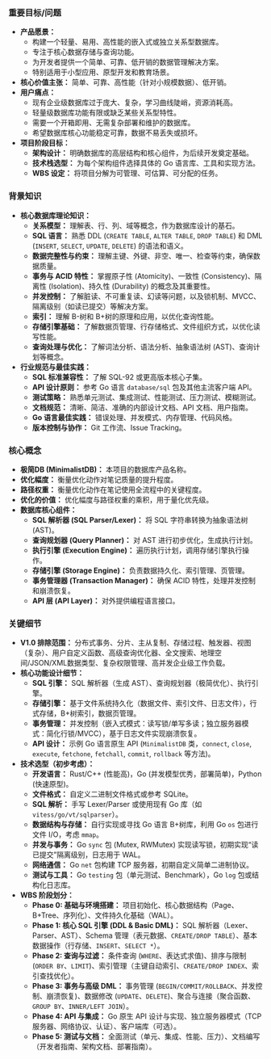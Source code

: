 

### 重要目标/问题

*   **产品愿景：**
    *   构建一个轻量、易用、高性能的嵌入式或独立关系型数据库。
    *   专注于核心数据存储与查询功能。
    *   为开发者提供一个简单、可靠、低开销的数据管理解决方案。
    *   特别适用于小型应用、原型开发和教育场景。
*   **核心价值主张：** 简单、可靠、高性能（针对小规模数据）、低开销。
*   **用户痛点：**
    *   现有企业级数据库过于庞大、复杂，学习曲线陡峭，资源消耗高。
    *   轻量级数据库功能有限或缺乏某些关系型特性。
    *   需要一个开箱即用、无需复杂部署和维护的数据库。
    *   希望数据库核心功能稳定可靠，数据不易丢失或损坏。
*   **项目阶段目标：**
    *   **架构设计：** 明确数据库的高层结构和核心组件，为后续开发奠定基础。
    *   **技术栈选型：** 为每个架构组件选择具体的 Go 语言库、工具和实现方法。
    *   **WBS 设定：** 将项目分解为可管理、可估算、可分配的任务。

### 背景知识

*   **核心数据库理论知识：**
    *   **关系模型：** 理解表、行、列、域等概念，作为数据库设计的基石。
    *   **SQL 语言：** 熟悉 DDL (`CREATE TABLE`, `ALTER TABLE`, `DROP TABLE`) 和 DML (`INSERT`, `SELECT`, `UPDATE`, `DELETE`) 的语法和语义。
    *   **数据完整性与约束：** 理解主键、外键、非空、唯一、检查等约束，确保数据质量。
    *   **事务与 ACID 特性：** 掌握原子性 (Atomicity)、一致性 (Consistency)、隔离性 (Isolation)、持久性 (Durability) 的概念及其重要性。
    *   **并发控制：** 了解脏读、不可重复读、幻读等问题，以及锁机制、MVCC、隔离级别（如读已提交）等解决方案。
    *   **索引：** 理解 B-树和 B+树的原理和应用，以优化查询性能。
    *   **存储引擎基础：** 了解数据页管理、行存储格式、文件组织方式，以优化读写性能。
    *   **查询处理与优化：** 了解词法分析、语法分析、抽象语法树 (AST)、查询计划等概念。
*   **行业规范与最佳实践：**
    *   **SQL 标准兼容性：** 了解 SQL-92 或更高版本核心子集。
    *   **API 设计原则：** 参考 Go 语言 `database/sql` 包及其他主流客户端 API。
    *   **测试策略：** 熟悉单元测试、集成测试、性能测试、压力测试、模糊测试。
    *   **文档规范：** 清晰、简洁、准确的内部设计文档、API 文档、用户指南。
    *   **Go 语言最佳实践：** 错误处理、并发模式、内存管理、代码风格。
    *   **版本控制与协作：** Git 工作流、Issue Tracking。

### 核心概念

*   **极简DB (MinimalistDB)：** 本项目的数据库产品名称。
*   **优化幅度：** 衡量优化动作对笔记质量的提升程度。
*   **路径权重：** 衡量优化动作在笔记使用全流程中的关键程度。
*   **优化的价值：** 优化幅度与路径权重的乘积，用于量化优先级。
*   **数据库核心组件：**
    *   **SQL 解析器 (SQL Parser/Lexer)：** 将 SQL 字符串转换为抽象语法树 (AST)。
    *   **查询规划器 (Query Planner)：** 对 AST 进行初步优化，生成执行计划。
    *   **执行引擎 (Execution Engine)：** 遍历执行计划，调用存储引擎执行操作。
    *   **存储引擎 (Storage Engine)：** 负责数据持久化、索引管理、页管理。
    *   **事务管理器 (Transaction Manager)：** 确保 ACID 特性，处理并发控制和崩溃恢复。
    *   **API 层 (API Layer)：** 对外提供编程语言接口。

### 关键细节


*   **V1.0 排除范围：** 分布式事务、分片、主从复制、存储过程、触发器、视图（复杂）、用户自定义函数、高级查询优化器、全文搜索、地理空间/JSON/XML数据类型、复杂权限管理、高并发企业级工作负载。
*   **核心功能设计细节：**
    *   **SQL 引擎：** SQL 解析器（生成 AST）、查询规划器（极简优化）、执行引擎。
    *   **存储引擎：** 基于文件系统持久化（数据文件、索引文件、日志文件），行式存储，B+树索引，数据页管理。
    *   **事务管理：** 并发控制（嵌入式模式：读写锁/单写多读；独立服务器模式：简化行锁/MVCC），基于日志文件实现崩溃恢复。
    *   **API 设计：** 示例 Go 语言原生 API (`MinimalistDB` 类，`connect`, `close`, `execute`, `fetchone`, `fetchall`, `commit`, `rollback` 等方法)。
*   **技术选型（初步考虑）：**
    *   **开发语言：** Rust/C++ (性能高)，Go (并发模型优秀，部署简单)，Python (快速原型)。
    *   **文件格式：** 自定义二进制文件格式或参考 SQLite。
    *   **SQL 解析：** 手写 Lexer/Parser 或使用现有 Go 库（如 `vitess/go/vt/sqlparser`）。
    *   **数据结构与存储：** 自行实现或寻找 Go 语言 B+树库，利用 Go `os` 包进行文件 I/O，考虑 `mmap`。
    *   **并发与事务：** Go `sync` 包 (Mutex, RWMutex) 实现读写锁，初期实现“读已提交”隔离级别，日志用于 WAL。
    *   **网络通信：** Go `net` 包构建 TCP 服务器，初期自定义简单二进制协议。
    *   **测试与工具：** Go `testing` 包（单元测试、Benchmark），Go `log` 包或结构化日志库。
*   **WBS 阶段划分：**
    *   **Phase 0: 基础与环境搭建：** 项目初始化、核心数据结构（Page、B+Tree、序列化）、文件持久化基础（WAL）。
    *   **Phase 1: 核心 SQL 引擎 (DDL & Basic DML)：** SQL 解析器（Lexer、Parser、AST）、Schema 管理（表元数据、`CREATE/DROP TABLE`）、基本数据操作（行存储、`INSERT`、`SELECT *`）。
    *   **Phase 2: 查询与过滤：** 条件查询 (`WHERE`、表达式求值)、排序与限制 (`ORDER BY`、`LIMIT`)、索引管理（主键自动索引、`CREATE/DROP INDEX`、索引查找优化）。
    *   **Phase 3: 事务与高级 DML：** 事务管理 (`BEGIN/COMMIT/ROLLBACK`、并发控制、崩溃恢复)、数据修改 (`UPDATE`、`DELETE`)、聚合与连接（聚合函数、`GROUP BY`、`INNER/LEFT JOIN`）。
    *   **Phase 4: API 与集成：** Go 原生 API 设计与实现、独立服务器模式（TCP 服务器、网络协议、认证）、客户端库（可选）。
    *   **Phase 5: 测试与文档：** 全面测试（单元、集成、性能、压力）、文档编写（开发者指南、架构文档、部署指南）。
